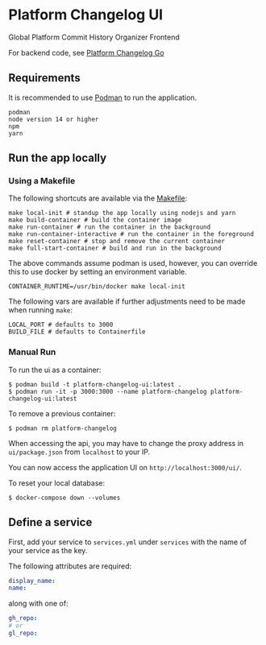 # Platform Changelog UI

Global Platform Commit History Organizer Frontend

For backend code, see [Platform Changelog Go](https://www.github.com/redhatinsights/platform-changelog-go)

## Requirements

It is recommended to use [Podman](https://www.podman.io/) to run the application.

    podman 
    node version 14 or higher
    npm
    yarn

## Run the app locally

### Using a Makefile

The following shortcuts are available via the [Makefile](./Makefile):

    make local-init # standup the app locally using nodejs and yarn
    make build-container # build the container image
    make run-container # run the container in the background
    make run-container-interactive # run the container in the foreground
    make reset-container # stop and remove the current container
    make full-start-container # build and run in the background

The above commands assume podman is used, however, you can override this to use docker by setting an environment variable.

    CONTAINER_RUNTIME=/usr/bin/docker make local-init

The following vars are available if further adjustments need to be made when running `make`:

    LOCAL_PORT # defaults to 3000
    BUILD_FILE # defaults to Containerfile

### Manual Run

To run the ui as a container:
```
$ podman build -t platform-changelog-ui:latest .
$ podman run -it -p 3000:3000 --name platform-changelog platform-changelog-ui:latest
```

To remove a previous container:
```
$ podman rm platform-changelog
```

When accessing the api, you may have to change the proxy address in ```ui/package.json``` from ```localhost``` to your IP.


You can now access the application UI on `http://localhost:3000/ui/`. 


To reset your local database:
```
$ docker-compose down --volumes
```

## Define a service
First, add your service to `services.yml` under `services` with the name of your
service  as the key.

The following attributes are required:
```yaml
display_name:
name:
```
along with one of:
```yaml
gh_repo:
# or
gl_repo:
```